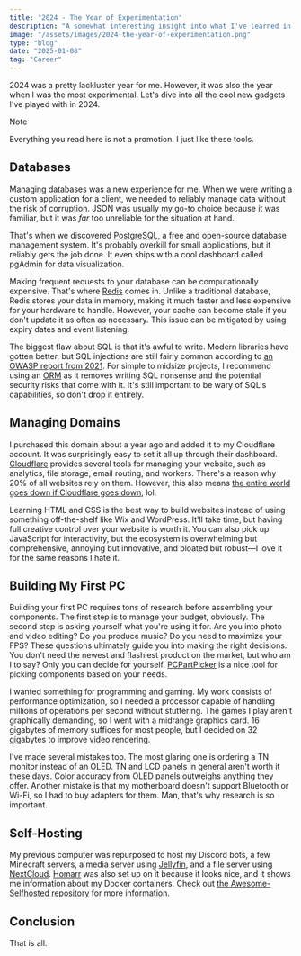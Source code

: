 ```yaml
---
title: "2024 - The Year of Experimentation"
description: "A somewhat interesting insight into what I've learned in 2024."
image: "/assets/images/2024-the-year-of-experimentation.png"
type: "blog"
date: "2025-01-08"
tag: "Career"
---
```


2024 was a pretty lackluster year for me. However, it was also the year when I was the most experimental.
Let's dive into all the cool new gadgets I've played with in 2024.

> [!NOTE]
> Everything you read here is not a promotion. I just like these tools.

## Databases

Managing databases was a new experience for me. When we
were writing a custom application for a client, we needed to reliably manage data
without the risk of corruption. JSON was usually my go-to choice because
it was familiar, but it was _far_ too unreliable for the situation at hand.

That's when we discovered [PostgreSQL](https://www.postgresql.org/), a free and open-source database management system.
It's probably overkill for small applications, but it reliably gets the job done.
It even ships with a cool dashboard called pgAdmin for data visualization.

Making frequent requests to your database can be computationally expensive.
That's where [Redis](https://redis.io/) comes in. Unlike a traditional database, Redis stores your data in memory, making it
much faster and less expensive for your hardware to handle. However, your cache can become stale if you don't update it as often as necessary.
This issue can be mitigated by using expiry dates and event listening.

The biggest flaw about SQL is that it's awful to write. Modern libraries have gotten better,
but SQL injections are still fairly common according to [an OWASP report from 2021](https://owasp.org/Top10/A03_2021-Injection/).
For simple to midsize projects, I recommend using an [ORM](https://en.wikipedia.org/wiki/Object%E2%80%93relational_mapping) as it removes writing SQL nonsense
and the potential security risks that come with it. It's still important to be wary of SQL's capabilities, so don't drop it entirely.

## Managing Domains

I purchased this domain about a year ago and added it to my Cloudflare account.
It was surprisingly easy to set it all up through their dashboard.
[Cloudflare](https://www.cloudflare.com/) provides several tools for managing your website, such as analytics, file storage, email routing, and workers.
There's a reason why 20% of all websites rely on them.
However, this also means [the entire world goes down if Cloudflare goes down](https://blog.cloudflare.com/cloudflare-1-1-1-1-incident-on-july-14-2025/), lol.

Learning HTML and CSS is the best way to build websites instead of using something off-the-shelf like Wix and WordPress. It'll take time, but
having full creative control over your website is worth it.
You can also pick up JavaScript for interactivity, but the ecosystem is overwhelming but comprehensive, annoying but innovative, and bloated but robust&mdash;I love it for the same reasons I hate it.

## Building My First PC

Building your first PC requires tons of research before assembling your components.
The first step is to manage your budget, obviously.
The second step is asking yourself what you're using it for. Are you into photo and video editing?
Do you produce music? Do you need to maximize your FPS? These questions ultimately guide you into making the right decisions.
You don't need the newest and flashiest product on the market, but who am I to say? Only you can decide
for yourself. [PCPartPicker](https://pcpartpicker.com/) is a nice tool for picking components based on your needs.

I wanted something for programming and gaming. My work consists of performance optimization, so I needed a processor capable of handling millions
of operations per second without stuttering. The games I play aren't graphically demanding, so I went with a midrange graphics card.
16 gigabytes of memory suffices for most people, but I decided on 32 gigabytes to improve video rendering.

I've made several mistakes too. The most glaring one is ordering a TN monitor instead of an OLED.
TN and LCD panels in general aren't worth it these days. Color accuracy from OLED panels outweighs anything they offer.
Another mistake is that my motherboard doesn't support Bluetooth or Wi-Fi, so I had to buy adapters for them.
Man, that's why research is so important.

## Self-Hosting

My previous computer was repurposed to host my Discord bots, a few Minecraft servers,
a media server using [Jellyfin](https://jellyfin.org/), and a file server using [NextCloud](https://github.com/nextcloud/server). [Homarr](https://homarr.dev/) was also set up on it because it looks nice, and it shows me information about my Docker containers.
Check out [the Awesome-Selfhosted repository](https://github.com/awesome-selfhosted/awesome-selfhosted) for more information.

## Conclusion

That is all.
